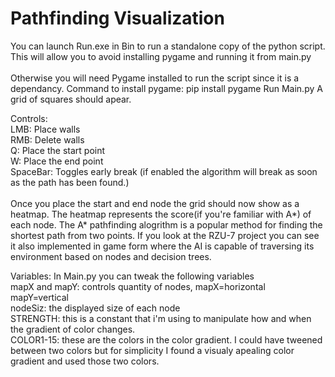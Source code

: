 # Pathfinding Visualization
You can launch Run.exe in Bin to run a standalone copy of the python script. <br>
This will allow you to avoid installing pygame and running it from main.py
<br>
<br>
Otherwise you will need Pygame installed to run the script since it is a dependancy. 
Command to install pygame: pip install pygame
Run Main.py
A grid of squares should apear.

Controls:<br>
LMB: Place walls<br>
RMB: Delete walls<br>
Q: Place the start point<br>
W: Place the end point<br>
SpaceBar: Toggles early break (if enabled the algorithm will break as soon as the path has been found.)<br>
<br>
Once you place the start and end node the grid should now show as a heatmap. The heatmap represents the score(if you're familiar with A*) of each node. The A* pathfinding alogrithm is a popular method for finding the shortest path from two points. If you look at the RZU-7 project you can see it also implemented in game form where the AI is capable of traversing its environment based on nodes and decision trees.


Variables:
In Main.py you can tweak the following variables<br>
mapX and mapY: controls quantity of nodes, mapX=horizontal mapY=vertical<br>
nodeSiz: the displayed size of each node<br>
STRENGTH: this is a constant that i'm using to manipulate how and when the gradient of color changes.<br>
COLOR1-15: these are the colors in the color gradient. I could have tweened between two colors but for simplicity I found a visualy apealing color gradient and used those two colors.
